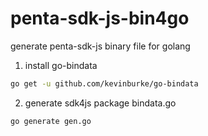 # penta-sdk-js-bin4go
generate penta-sdk-js binary file for golang

1. install go-bindata
```bash
go get -u github.com/kevinburke/go-bindata
```

2. generate sdk4js package bindata.go

```bash
go generate gen.go 
```

